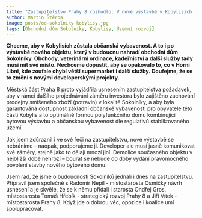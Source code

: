 ```yaml
---
title: "Zastupitelstvo Prahy 8 rozhodlo: V nové výstavbě v Kobylisích musí zůstat občanská vybavenost"
author: Martin Štěrba
image: posts/od-sokolniky-kobylisy.jpg
tags: [Obchodní dům Sokolníky, Kobylisy, Územní rozvoj]
---
```


**Chceme, aby v Kobylisích zůstala občanská vybavenost. A to i po výstavbě nového objektu, který v budoucnu nahradí obchodní dům Sokolníky. Obchody, veterinární ordinace, kadeřnictví a další služby tady musí mít své místo. Nechceme dopustit, aby se opakovalo to, co v Horní Libni, kde zoufale chybí větší supermarket i další služby. Doufejme, že se to změní s novými developerskými projekty.**

Městská část Praha 8 proto vyjádřila usnesením zastupitelstva požadavek, aby v rámci dalšího projednávání záměru investora bylo zajištěno zachování prodejny smíšeného zboží (potravin) v lokalitě Sokolníky, a aby byla garantována dostupnost základní občanské vybavenosti pro obyvatele této části Kobylis a to optimálně formou polyfunkčního domu kombinující bytovou výstavbu a občanskou vybavenost dle regulativů stabilizovaného území.

Jak jsem zdůraznil i ve své řeči na zastupitelstvu, nové výstavbě se nebráníme – naopak, podporujeme ji. Developer ale musí jasně komunikovat své záměry, stejně jako to dělají mnozí jiní. Demolice současného objektu v nejbližší době nehrozí – bourat se nebude do doby vydání pravomocného povolení stavby nového bytového domu.

Jsem rád, že jsme o budoucnosti Sokolníků jednali i dnes na zastupitelstvu. Připravil jsem společně s Radomír Nepil - místostarosta Osmičky návrh usnesení a je skvělé, že se k němu přidali i starosta Ondřej Gros, místostarosta Tomáš Hřebík - strategický rozvoj Prahy 8 a Jiří Vítek - místostarosta Prahy 8. Když jde o dobrou věc, opozice i koalice umí spolupracovat.